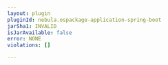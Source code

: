 ```yaml
---
layout: plugin
pluginId: nebula.ospackage-application-spring-boot
jarSha1: INVALID
isJarAvailable: false
error: NONE
violations: []

---
```

